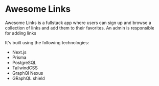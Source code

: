 # Awesome Links

Awesome Links is a fullstack app where users can sign up and browse a collection of links and add them to their favorites. An admin is responsible for adding links

It's built using the following technologies:

- Next.js
- Prisma
- PostgreSQL
- TailwindCSS
- GraphQl Nexus
- GRaphQL shield
